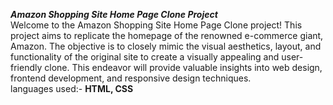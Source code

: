 <b><i>Amazon Shopping Site Home Page Clone Project</i></b><br>
Welcome to the Amazon Shopping Site Home Page Clone project! This project aims to replicate the homepage of the renowned e-commerce giant, Amazon. The objective is to closely mimic the visual aesthetics, layout, and functionality of the original site to create a visually appealing and user-friendly clone. This endeavor will provide valuable insights into web design, frontend development, and responsive design techniques.
<br>
languages used:- <b>HTML, CSS</b>
